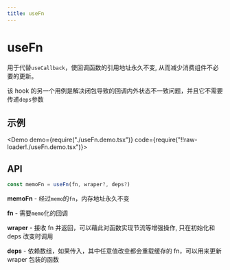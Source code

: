 ```yaml
---
title: useFn
---
```


# useFn

用于代替`useCallback`，使回调函数的引用地址永久不变, 从而减少消费组件不必要的更新。

该 hook 的另一个用例是解决闭包导致的回调内外状态不一致问题，并且它不需要传递`deps`参数

## 示例

<Demo demo={require("./useFn.demo.tsx")} code={require("!!raw-loader!./useFn.demo.tsx")}></Demo>

## API

```ts
const memoFn = useFn(fn, wraper?, deps?)
```

**memoFn** - 经过`memo`的`fn`，内存地址永久不变

**fn** - 需要`memo`化的回调

**wraper** - 接收 fn 并返回，可以藉此对函数实现节流等增强操作, 只在初始化和 deps 改变时调用

**deps** - 依赖数组，如果传入，其中任意值改变都会重载缓存的 fn，可以用来更新 wraper 包装的函数
